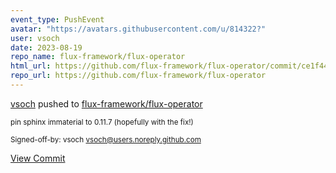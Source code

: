 ```yaml
---
event_type: PushEvent
avatar: "https://avatars.githubusercontent.com/u/814322?"
user: vsoch
date: 2023-08-19
repo_name: flux-framework/flux-operator
html_url: https://github.com/flux-framework/flux-operator/commit/ce1f44006b1e06067e0df6691abb80f626cfde46
repo_url: https://github.com/flux-framework/flux-operator
---
```


<a href='https://github.com/vsoch' target='_blank'>vsoch</a> pushed to <a href='https://github.com/flux-framework/flux-operator' target='_blank'>flux-framework/flux-operator</a>

<small>pin sphinx immaterial to 0.11.7 (hopefully with the fix!)

Signed-off-by: vsoch <vsoch@users.noreply.github.com></small>

<a href='https://github.com/flux-framework/flux-operator/commit/ce1f44006b1e06067e0df6691abb80f626cfde46' target='_blank'>View Commit</a>